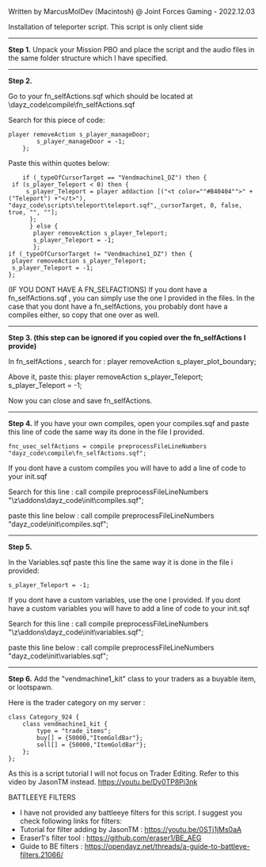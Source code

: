 
 Written by MarcusMolDev (Macintosh) @ Joint Forces Gaming - 2022.12.03

Installation of teleporter script. This script is only client side

------------------------------------------------------------------------------------------------------------------------------------------------------------------
**Step 1.**
Unpack your Mission PBO and place the script and the audio files in the same folder structure which I have specified.

------------------------------------------------------------------------------------------------------------------------------------------------------------------
**Step 2.**

Go to your fn_selfActions.sqf which should be located at \dayz_code\compile\fn_selfActions.sqf

Search for this piece of code:

	player removeAction s_player_manageDoor;
			s_player_manageDoor = -1;
		};

Paste this within quotes below:


		if (_typeOfCursorTarget == "Vendmachine1_DZ") then {	
	 if (s_player_Teleport < 0) then {                 	 
		 s_player_Teleport = player addaction [("<t color=""#B40404"">" + ("Teleport") +"</t>"), "dayz_code\scripts\teleport\teleport.sqf",_cursorTarget, 0, false, true, "", ""];
		  };				   
		  } else {
		   player removeAction s_player_Teleport;
		   s_player_Teleport = -1;
		   };	
	if (_typeOfCursorTarget != "Vendmachine1_DZ") then {
	 player removeAction s_player_Teleport;
	 s_player_Teleport = -1;
	};


(IF YOU DONT HAVE A FN_SELFACTIONS)
If you dont have a fn_selfActions.sqf , you can simply use the one I provided in the files. 
In the case that you dont have a fn_selfActions, you probably dont have a compiles either, so copy that one over as well.

------------------------------------------------------------------------------------------------------------------------------------------------------------------
**Step 3. (this step can be ignored if you copied over the fn_selfActions I provide)**

In fn_selfActions , search for : 
	player removeAction s_player_plot_boundary;

Above it, paste this:
	player removeAction s_player_Teleport;
	s_player_Teleport = -1;


Now you can close and save fn_selfActions.

------------------------------------------------------------------------------------------------------------------------------------------------------------------
**Step 4.**
If you have your own compiles, open your compiles.sqf and paste this line of code the same way its done in the file I provided.

	fnc_usec_selfActions = compile preprocessFileLineNumbers "dayz_code\compile\fn_selfActions.sqf";


If you dont have a custom compiles you will have to add a line of code to your init.sqf

Search for this line :
		call compile preprocessFileLineNumbers "\z\addons\dayz_code\init\compiles.sqf";

paste this line below :
		call compile preprocessFileLineNumbers "dayz_code\init\compiles.sqf";

------------------------------------------------------------------------------------------------------------------------------------------------------------------
**Step 5.**

In the Variables.sqf
paste this line the same way it is done in the file i provided: 

	s_player_Teleport = -1;


If you dont have a custom variables, use the one I provided.
If you dont have a custom variables you will have to add a line of code to your init.sqf

Search for this line :
		call compile preprocessFileLineNumbers "\z\addons\dayz_code\init\variables.sqf";

paste this line below :
		call compile preprocessFileLineNumbers "dayz_code\init\variables.sqf";

------------------------------------------------------------------------------------------------------------------------------------------------------------------

**Step 6.**
Add the "vendmachine1_kit" class to your traders as a buyable item, or lootspawn.

Here is the trader category on my server :

	class Category_924 {
		class vendmachine1_kit {
			type = "trade_items";
			buy[] = {50000,"ItemGoldBar"};
			sell[] = {50000,"ItemGoldBar"};
		};
	};

As this is a script tutorial I will not focus on Trader Editing. Refer to this video by JasonTM instead.
https://youtu.be/Dy0TP8Pi3nk





BATTLEEYE FILTERS 
- I have not provided any battleeye filters for this script. I suggest you check following links for filters:
- Tutorial for filter adding by JasonTM : https://youtu.be/0STj1jMs0aA
- Eraser1's filter tool : https://github.com/eraser1/BE_AEG 
- Guide to BE filters : https://opendayz.net/threads/a-guide-to-battleye-filters.21066/


